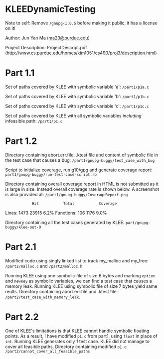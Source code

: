KLEEDynamicTesting
==================

Note to self: Remove `/gnupg-1.0.5` before making it public, it has a license on it!

Author: Jun Yan Ma (ma23@purdue.edu)

Project Description: ProjectDescript.pdf (http://www.cs.purdue.edu/homes/kim1051/cs490/proj3/description.html)

Part 1.1
========

Set of paths covered by KLEE with symbolic variable 'a': `/part1/p1a.c`

Set of paths covered by KLEE with symbolic variable 'b': `/part1/p1b.c`

Set of paths covered by KLEE with symbolic variable 'c': `/part1/p1c.c`

Set of paths covered by KLEE with all symbolic variables _including_ infeasible path: `/part1/p1.c`

Part 1.2
========

Directory containing abort.err.file, .ktest file and content of symbolic file in the test case that causes a bug: `/part1/gnupg-buggy/test_case_with_bug`

Script to initialize coverage, run g10/gpg and generate coverage report: `part1/gnupg-buggy/run-test-case-script.rb`

Directory containing overall coverage report in HTML is not submitted as it is large in size. Instead overall coverage rate is shown below. A screenshot is also provided at: `/part1/gnupg-buggy/CoverageReport.png`

                Hit           Total           Coverage
Lines:          1473          23915           6.2%
Functions:      106           1176            9.0%

Directory containing all the test cases generated by KLEE: `part/gnupg-buggy/klee-out-0`

Part 2.1
========

Modified code using singly linked list to track my_malloc and my_free: `/part2/malloc.c` and `/part2/malloc.h`

Running KLEE using one symbolic file of size 6 bytes and marking `option` and `newKey` as symbolic variables, we can find a test case that causes a memory leak. Running KLEE using symbolic file of size 7 bytes yield same reults. Directory containing abort.err.file and .ktest file: `/part2/test_case_with_memory_leak`. 

Part 2.2
========

One of KLEE's limitations is that KLEE cannot handle symbolic floating points. As a result, I have modified `p1.c` from part1, using `float` in place of `int`. Running KLEE generates only _1_ test case. KLEE did not manage to cover all feasible paths. Directory containing modified `p1.c`: `/part2/cannot_cover_all_feasible_paths` 
